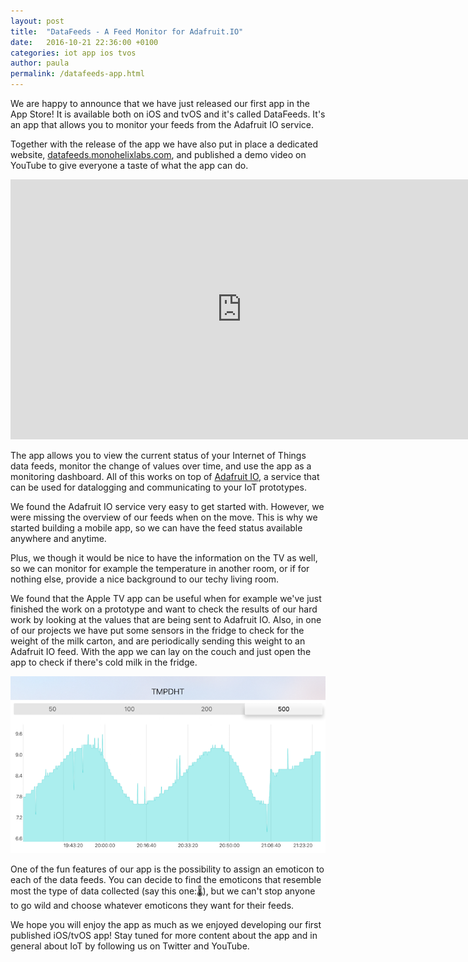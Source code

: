 ```yaml
---
layout: post
title:  "DataFeeds - A Feed Monitor for Adafruit.IO"
date:   2016-10-21 22:36:00 +0100
categories: iot app ios tvos
author: paula
permalink: /datafeeds-app.html
---
```


We are happy to announce that we have just released our first app in the App Store! It is available both on iOS and tvOS and it's called DataFeeds. It's an app that allows you to monitor your feeds from the Adafruit IO service.

Together with the release of the app we have also put in place a dedicated website, <a href="http://datafeeds.monohelixlabs.com" target="_blank">datafeeds.monohelixlabs.com</a>, and published a demo video on YouTube to give everyone a taste of what the app can do. 

<iframe width="740" height="416" src="https://www.youtube.com/embed/SqgFgM8NZ40" frameborder="0" allowfullscreen></iframe>

The app allows you to view the current status of your Internet of Things data feeds, monitor the change of values over time, and use the app as a monitoring dashboard. All of this works on top of <a href="https://io.adafruit.com/" target="_blank">Adafruit IO</a>, a service that can be used for datalogging and communicating to your IoT prototypes. 

We found the Adafruit IO service very easy to get started with. However, we were missing the overview of our feeds when on the move. This is why we started building a mobile app, so we can have the feed status available anywhere and anytime. 

Plus, we though it would be nice to have the information on the TV as well, so we can monitor for example the temperature in another room, or if for nothing else, provide a nice background to our techy living room. 

We found that the Apple TV app can be useful when for example we've just finished the work on a prototype and want to check the results of our hard work by looking at the values that are being sent to Adafruit IO. Also, in one of our projects we have put some sensors in the fridge to check for the weight of the milk carton, and are periodically sending this weight to an Adafruit IO feed. With the app we can lay on the couch and just open the app to check if there's cold milk in the fridge.

![datafeeds_02](/images/datafeeds_00.png)

One of the fun features of our app is the possibility to assign an emoticon to each of the data feeds. You can decide to find the emoticons that resemble most the type of data collected (say this one:🌡), but we can't stop anyone to go wild and choose whatever emoticons they want for their feeds.

We hope you will enjoy the app as much as we enjoyed developing our first published iOS/tvOS app! Stay tuned for more content about the app and in general about IoT by following us on Twitter and YouTube.
